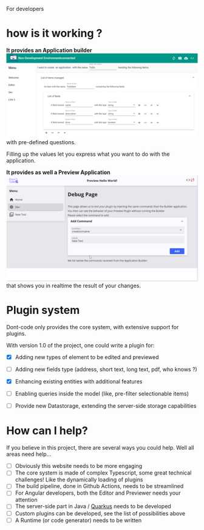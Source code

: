 For developers


# how is it working ?
**It provides an Application builder**
![Image](/assets/Application%20Builder.png)
with pre-defined questions.

Filling up the values let you express what you want to do with the application.


**It provides as well a Preview Application**
![Previewer](/assets/Preview.png)
that shows you in realtime the result of your changes.

# Plugin system
Dont-code only provides the core system, with extensive support for plugins.

With version 1.0 of the project, one could write a plugin for:
- [x] Adding new types of element to be edited and previewed
- [ ] Adding new fields type (address, short text, long text, pdf, who knows ?)
- [x] Enhancing existing entities with additional features
- [ ] Enabling queries inside the model (like, pre-filter selectionable items)
- [ ] Provide new Datastorage, extending the server-side storage capabilities


# How can I help?
If you believe in this project, there are several ways you could help.
Well all areas need help... 

- [ ] Obviously this website needs to be more engaging
- [ ] The core system is made of complex Typescript, some great technical challenges! Like the dynamically loading of plugins
- [ ] The build pipeline, done in Github Actions, needs to be streamlined
- [ ] For Angular developers, both the Editor and Previewer needs your attention
- [ ] The server-side part in Java / [Quarkus](https://quarkus.io) needs to be developed
- [ ] Custom plugins can be developed, see the list of possibilities above
- [ ] A Runtime (or code generator) needs to be written